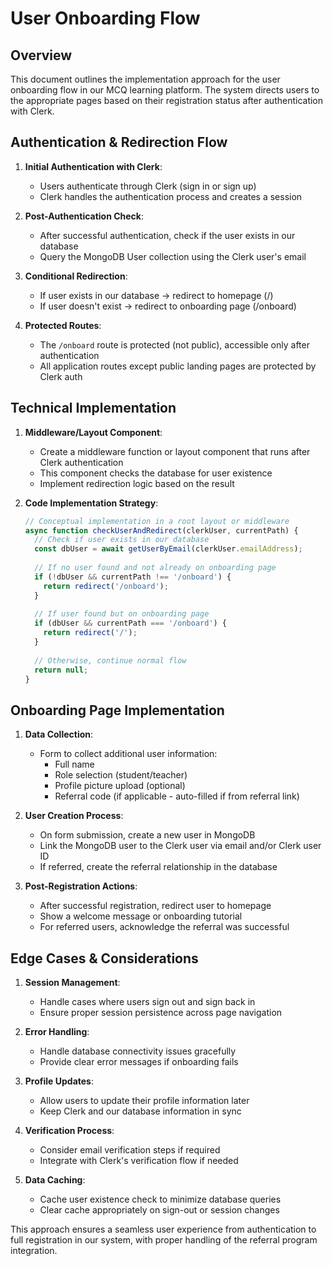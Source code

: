 # User Onboarding Flow

## Overview
This document outlines the implementation approach for the user onboarding flow in our MCQ learning platform. The system directs users to the appropriate pages based on their registration status after authentication with Clerk.

## Authentication & Redirection Flow

1. **Initial Authentication with Clerk**:
   - Users authenticate through Clerk (sign in or sign up)
   - Clerk handles the authentication process and creates a session

2. **Post-Authentication Check**:
   - After successful authentication, check if the user exists in our database
   - Query the MongoDB User collection using the Clerk user's email

3. **Conditional Redirection**:
   - If user exists in our database → redirect to homepage (/)
   - If user doesn't exist → redirect to onboarding page (/onboard)

4. **Protected Routes**:
   - The `/onboard` route is protected (not public), accessible only after authentication
   - All application routes except public landing pages are protected by Clerk auth

## Technical Implementation

1. **Middleware/Layout Component**:
   - Create a middleware function or layout component that runs after Clerk authentication
   - This component checks the database for user existence
   - Implement redirection logic based on the result

2. **Code Implementation Strategy**:
   ```jsx
   // Conceptual implementation in a root layout or middleware
   async function checkUserAndRedirect(clerkUser, currentPath) {
     // Check if user exists in our database
     const dbUser = await getUserByEmail(clerkUser.emailAddress);
     
     // If no user found and not already on onboarding page
     if (!dbUser && currentPath !== '/onboard') {
       return redirect('/onboard');
     }
     
     // If user found but on onboarding page
     if (dbUser && currentPath === '/onboard') {
       return redirect('/');
     }
     
     // Otherwise, continue normal flow
     return null;
   }
   ```

## Onboarding Page Implementation

1. **Data Collection**:
   - Form to collect additional user information:
     - Full name
     - Role selection (student/teacher)
     - Profile picture upload (optional)
     - Referral code (if applicable - auto-filled if from referral link)

2. **User Creation Process**:
   - On form submission, create a new user in MongoDB
   - Link the MongoDB user to the Clerk user via email and/or Clerk user ID
   - If referred, create the referral relationship in the database

3. **Post-Registration Actions**:
   - After successful registration, redirect user to homepage
   - Show a welcome message or onboarding tutorial
   - For referred users, acknowledge the referral was successful

## Edge Cases & Considerations

1. **Session Management**:
   - Handle cases where users sign out and sign back in
   - Ensure proper session persistence across page navigation

2. **Error Handling**:
   - Handle database connectivity issues gracefully
   - Provide clear error messages if onboarding fails

3. **Profile Updates**:
   - Allow users to update their profile information later
   - Keep Clerk and our database information in sync

4. **Verification Process**:
   - Consider email verification steps if required
   - Integrate with Clerk's verification flow if needed

5. **Data Caching**:
   - Cache user existence check to minimize database queries
   - Clear cache appropriately on sign-out or session changes

This approach ensures a seamless user experience from authentication to full registration in our system, with proper handling of the referral program integration. 